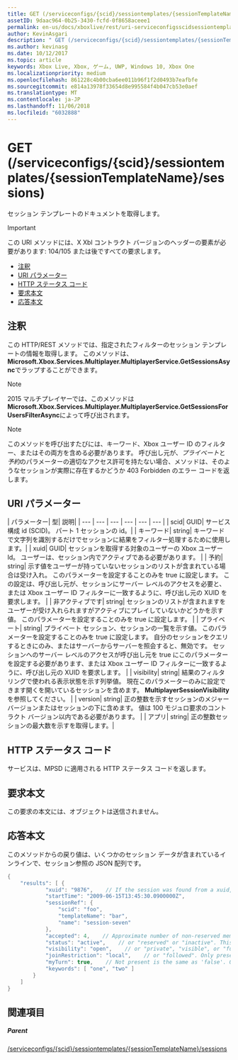 ```yaml
---
title: GET (/serviceconfigs/{scid}/sessiontemplates/{sessionTemplateName}/sessions)
assetID: 9daac964-0b25-3430-fcfd-0f8658aceee1
permalink: en-us/docs/xboxlive/rest/uri-serviceconfigsscidsessiontemplatessessiontemplatenamesessionsget.html
author: KevinAsgari
description: " GET (/serviceconfigs/{scid}/sessiontemplates/{sessionTemplateName}/sessions)"
ms.author: kevinasg
ms.date: 10/12/2017
ms.topic: article
keywords: Xbox Live, Xbox, ゲーム, UWP, Windows 10, Xbox One
ms.localizationpriority: medium
ms.openlocfilehash: 861228c4b00cba6ee011b96f1f2d0493b7eafbfe
ms.sourcegitcommit: e814a13978f33654d8e995584f4b047cb53e0aef
ms.translationtype: MT
ms.contentlocale: ja-JP
ms.lasthandoff: 11/06/2018
ms.locfileid: "6032888"
---
```

# <a name="get-serviceconfigsscidsessiontemplatessessiontemplatenamesessions"></a>GET (/serviceconfigs/{scid}/sessiontemplates/{sessionTemplateName}/sessions)
セッション テンプレートのドキュメントを取得します。

> [!IMPORTANT]
> この URI メソッドには、X Xbl コントラクト バージョンのヘッダーの要素が必要があります: 104/105 または後ですべての要求します。

  * [注釈](#ID4ET)
  * [URI パラメーター](#ID4EKB)
  * [HTTP ステータス コード](#ID4EXB)
  * [要求本文](#ID4EAC)
  * [応答本文](#ID4EKC)

<a id="ID4ET"></a>


## <a name="remarks"></a>注釈

この HTTP/REST メソッドでは、指定されたフィルターのセッション テンプレートの情報を取得します。 このメソッドは、 **Microsoft.Xbox.Services.Multiplayer.MultiplayerService.GetSessionsAsync**でラップすることができます。


> [!NOTE] 
> 2015 マルチプレイヤーでは、このメソッドは<b>Microsoft.Xbox.Services.Multiplayer.MultiplayerService.GetSessionsForUsersFilterAsync</b>によって呼び出されます。  



> [!NOTE] 
> このメソッドを呼び出すたびには、キーワード、Xbox ユーザー ID のフィルター、またはその両方を含める必要があります。 呼び出し元が、<i>プライベート</i>と<i>予約</i>のパラメーターの適切なアクセス許可を持たない場合、メソッドは、そのようなセッションが実際に存在するかどうか 403 Forbidden のエラー コードを返します。  


<a id="ID4EKB"></a>


## <a name="uri-parameters"></a>URI パラメーター

| パラメーター| 型| 説明|
| --- | --- | --- | --- | --- | --- |
| scid| GUID| サービス構成 id (SCID)。 パート 1 セッションの id。|
| キーワード| string| キーワードで文字列を識別するだけでセッションに結果をフィルター処理するために使用します。|
| xuid| GUID| セッションを取得する対象のユーザーの Xbox ユーザー Id。 ユーザーは、セッション内でアクティブである必要があります。 |
| 予約| string| 示す値をユーザーが持っていないセッションのリストが含まれている場合は受け入れ。 このパラメーターを設定することのみを true に設定します。 この設定は、呼び出し元が、セッションにサーバー レベルのアクセスを必要と、または Xbox ユーザー ID フィルターに一致するように、呼び出し元の XUID を要求します。 |
| 非アクティブです| string| セッションのリストが含まれますをユーザーが受け入れられますがアクティブにプレイしていないかどうかを示す値。 このパラメーターを設定することのみを true に設定します。 |
| プライベート| string| プライベート セッション、セッションの一覧を示す値。 このパラメーターを設定することのみを true に設定します。 自分のセッションをクエリするときにのみ、またはサーバーからサーバーを照会すると、無効です。 セッションへのサーバー レベルのアクセスが呼び出し元を true にこのパラメーターを設定する必要があります、または Xbox ユーザー ID フィルターに一致するように、呼び出し元の XUID を要求します。 |
| visibility| string| 結果のフィルタ リングで使われる表示状態を示す列挙値。 現在このパラメーターのみに設定できます開くを開いているセッションを含めます。 <b>MultiplayerSessionVisibility</b>を参照してください。 |
| version| string| 正の整数を示すセッションのメジャー バージョンまたはセッションの下に含めます。 値は 100 モジュロ要求のコントラクト バージョン以内である必要があります。 |
| アプリ| string| 正の整数セッションの最大数を示すを取得します。|

<a id="ID4EXB"></a>


## <a name="http-status-codes"></a>HTTP ステータス コード
サービスは、MPSD に適用される HTTP ステータス コードを返します。  
<a id="ID4EAC"></a>


## <a name="request-body"></a>要求本文

この要求の本文には、オブジェクトは送信されません。

<a id="ID4EKC"></a>


## <a name="response-body"></a>応答本文

このメソッドからの戻り値は、いくつかのセッション データが含まれているインラインで、セッション参照の JSON 配列です。


```cpp
{
    "results": [ {
            "xuid": "9876",    // If the session was found from a xuid, that xuid.
            "startTime": "2009-06-15T13:45:30.0900000Z",
            "sessionRef": {
                "scid": "foo",
                "templateName": "bar",
                "name": "session-seven"
            },
            "accepted": 4,    // Approximate number of non-reserved members.
            "status": "active",    // or "reserved" or "inactive". This is the state of the user in the session, not the session itself. Only present if the session was found using a xuid.
            "visibility": "open",    // or "private", "visible", or "full"
            "joinRestriction": "local",    // or "followed". Only present if 'visibility' is "open" or "full" and the session has a join restriction.
            "myTurn": true,    // Not present is the same as 'false'. Only present if the session was found using a xuid.
            "keywords": [ "one", "two" ]
        }
    ]
}

```


<a id="ID4EUC"></a>


## <a name="see-also"></a>関連項目

<a id="ID4EWC"></a>


##### <a name="parent"></a>Parent

[/serviceconfigs/{scid}/sessiontemplates/{sessionTemplateName}/sessions](uri-serviceconfigsscidsessiontemplatessessiontemplatenamesessions.md)
